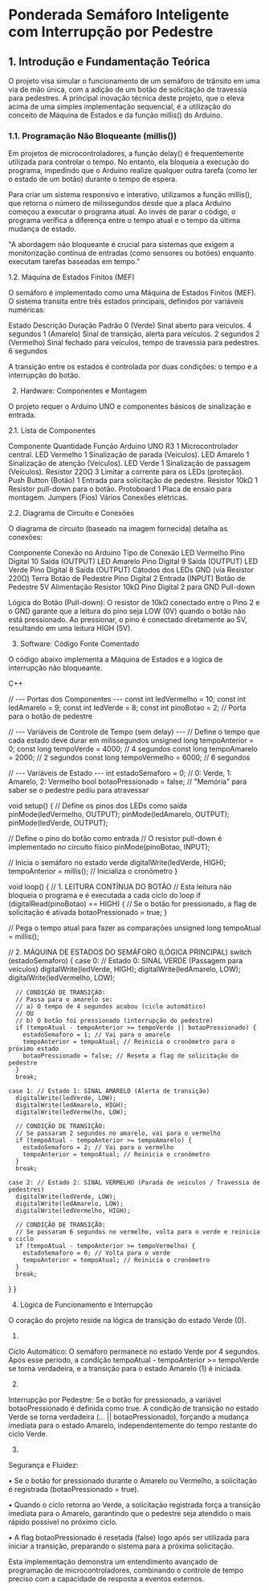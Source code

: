 # Ponderada Semáforo Inteligente com Interrupção por Pedestre

## 1. Introdução e Fundamentação Teórica

O projeto visa simular o funcionamento de um semáforo de trânsito em uma via de mão única, com a adição de um botão de solicitação de travessia para pedestres. A principal inovação técnica deste projeto, que o eleva acima de uma simples implementação sequencial, é a utilização do conceito de Máquina de Estados e da função millis() do Arduino.

### 1.1. Programação Não Bloqueante (millis())

Em projetos de microcontroladores, a função delay() é frequentemente utilizada para controlar o tempo. No entanto, ela bloqueia a execução do programa, impedindo que o Arduino realize qualquer outra tarefa (como ler o estado de um botão) durante o tempo de espera.

Para criar um sistema responsivo e interativo, utilizamos a função millis(), que retorna o número de milissegundos desde que a placa Arduino começou a executar o programa atual. Ao invés de parar o código, o programa verifica a diferença entre o tempo atual e o tempo da última mudança de estado.


"A abordagem não bloqueante é crucial para sistemas que exigem a monitorização contínua de entradas (como sensores ou botões) enquanto executam tarefas baseadas em tempo."

1.2. Máquina de Estados Finitos (MEF)

O semáforo é implementado como uma Máquina de Estados Finitos (MEF). O sistema transita entre três estados principais, definidos por variáveis numéricas:

Estado
Descrição
Duração Padrão
0 (Verde)
Sinal aberto para veículos.
4 segundos
1 (Amarelo)
Sinal de transição, alerta para veículos.
2 segundos
2 (Vermelho)
Sinal fechado para veículos, tempo de travessia para pedestres.
6 segundos


A transição entre os estados é controlada por duas condições: o tempo e a interrupção do botão.




2. Hardware: Componentes e Montagem

O projeto requer o Arduino UNO e componentes básicos de sinalização e entrada.

2.1. Lista de Componentes

Componente
Quantidade
Função
Arduino UNO R3
1
Microcontrolador central.
LED Vermelho
1
Sinalização de parada (Veículos).
LED Amarelo
1
Sinalização de atenção (Veículos).
LED Verde
1
Sinalização de passagem (Veículos).
Resistor 220Ω
3
Limitar a corrente para os LEDs (proteção).
Push Button (Botão)
1
Entrada para solicitação de pedestre.
Resistor 10kΩ
1
Resistor pull-down para o botão.
Protoboard
1
Placa de ensaio para montagem.
Jumpers (Fios)
Vários
Conexões elétricas.


2.2. Diagrama de Circuito e Conexões

O diagrama de circuito (baseado na imagem fornecida) detalha as conexões:

Componente
Conexão no Arduino
Tipo de Conexão
LED Vermelho
Pino Digital 10
Saída (OUTPUT)
LED Amarelo
Pino Digital 9
Saída (OUTPUT)
LED Verde
Pino Digital 8
Saída (OUTPUT)
Cátodos dos LEDs
GND (via Resistor 220Ω)
Terra
Botão de Pedestre
Pino Digital 2
Entrada (INPUT)
Botão de Pedestre
5V
Alimentação
Resistor 10kΩ
Pino Digital 2 para GND
Pull-down


Lógica do Botão (Pull-down): O resistor de 10kΩ conectado entre o Pino 2 e o GND garante que a leitura do pino seja LOW (0V) quando o botão não está pressionado. Ao pressionar, o pino é conectado diretamente ao 5V, resultando em uma leitura HIGH (5V).




3. Software: Código Fonte Comentado

O código abaixo implementa a Máquina de Estados e a lógica de interrupção não bloqueante.

C++


// --- Portas dos Componentes ---
const int ledVermelho = 10;
const int ledAmarelo = 9;
const int ledVerde = 8;
const int pinoBotao = 2; // Porta para o botão de pedestre

// --- Variáveis de Controle de Tempo (sem delay) ---
// Define o tempo que cada estado deve durar em milissegundos
unsigned long tempoAnterior = 0;
const long tempoVerde = 4000;   // 4 segundos
const long tempoAmarelo = 2000; // 2 segundos
const long tempoVermelho = 6000; // 6 segundos

// --- Variáveis de Estado ---
int estadoSemaforo = 0; // 0: Verde, 1: Amarelo, 2: Vermelho
bool botaoPressionado = false; // "Memória" para saber se o pedestre pediu para atravessar

void setup() {
  // Define os pinos dos LEDs como saída
  pinMode(ledVermelho, OUTPUT);
  pinMode(ledAmarelo, OUTPUT);
  pinMode(ledVerde, OUTPUT);
  
  // Define o pino do botão como entrada
  // O resistor pull-down é implementado no circuito físico
  pinMode(pinoBotao, INPUT);

  // Inicia o semáforo no estado verde
  digitalWrite(ledVerde, HIGH);
  tempoAnterior = millis(); // Inicializa o cronômetro
}

void loop() {
  // 1. LEITURA CONTÍNUA DO BOTÃO
  // Esta leitura não bloqueia o programa e é executada a cada ciclo do loop
  if (digitalRead(pinoBotao) == HIGH) {
    // Se o botão for pressionado, a flag de solicitação é ativada
    botaoPressionado = true;
  }

  // Pega o tempo atual para fazer as comparações
  unsigned long tempoAtual = millis();

  // 2. MÁQUINA DE ESTADOS DO SEMÁFORO (LÓGICA PRINCIPAL)
  switch (estadoSemaforo) {
    case 0: // Estado 0: SINAL VERDE (Passagem para veículos)
      digitalWrite(ledVerde, HIGH);
      digitalWrite(ledAmarelo, LOW);
      digitalWrite(ledVermelho, LOW);

      // CONDIÇÃO DE TRANSIÇÃO:
      // Passa para o amarelo se:
      // a) O tempo de 4 segundos acabou (ciclo automático)
      // OU
      // b) O botão foi pressionado (interrupção do pedestre)
      if (tempoAtual - tempoAnterior >= tempoVerde || botaoPressionado) {
        estadoSemaforo = 1; // Vai para o amarelo
        tempoAnterior = tempoAtual; // Reinicia o cronômetro para o próximo estado
        botaoPressionado = false; // Reseta a flag de solicitação do pedestre
      }
      break;

    case 1: // Estado 1: SINAL AMARELO (Alerta de transição)
      digitalWrite(ledVerde, LOW);
      digitalWrite(ledAmarelo, HIGH);
      digitalWrite(ledVermelho, LOW);
      
      // CONDIÇÃO DE TRANSIÇÃO:
      // Se passaram 2 segundos no amarelo, vai para o vermelho
      if (tempoAtual - tempoAnterior >= tempoAmarelo) {
        estadoSemaforo = 2; // Vai para o vermelho
        tempoAnterior = tempoAtual; // Reinicia o cronômetro
      }
      break;

    case 2: // Estado 2: SINAL VERMELHO (Parada de veículos / Travessia de pedestres)
      digitalWrite(ledVerde, LOW);
      digitalWrite(ledAmarelo, LOW);
      digitalWrite(ledVermelho, HIGH);

      // CONDIÇÃO DE TRANSIÇÃO:
      // Se passaram 6 segundos no vermelho, volta para o verde e reinicia o ciclo
      if (tempoAtual - tempoAnterior >= tempoVermelho) {
        estadoSemaforo = 0; // Volta para o verde
        tempoAnterior = tempoAtual; // Reinicia o cronômetro
      }
      break;
  }
}





4. Lógica de Funcionamento e Interrupção

O coração do projeto reside na lógica de transição do estado Verde (0).

1.
Ciclo Automático: O semáforo permanece no estado Verde por 4 segundos. Após esse período, a condição tempoAtual - tempoAnterior >= tempoVerde se torna verdadeira, e a transição para o estado Amarelo (1) é iniciada.

2.
Interrupção por Pedestre: Se o botão for pressionado, a variável botaoPressionado é definida como true. A condição de transição no estado Verde se torna verdadeira (... || botaoPressionado), forçando a mudança imediata para o estado Amarelo, independentemente do tempo restante do ciclo Verde.

3.
Segurança e Fluidez:

•
Se o botão for pressionado durante o Amarelo ou Vermelho, a solicitação é registrada (botaoPressionado = true).

•
Quando o ciclo retorna ao Verde, a solicitação registrada força a transição imediata para o Amarelo, garantindo que o pedestre seja atendido o mais rápido possível no próximo ciclo.

•
A flag botaoPressionado é resetada (false) logo após ser utilizada para iniciar a transição, preparando o sistema para a próxima solicitação.



Esta implementação demonstra um entendimento avançado de programação de microcontroladores, combinando o controle de tempo preciso com a capacidade de resposta a eventos externos.

